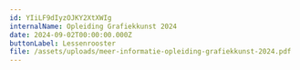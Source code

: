 ```yaml
---
id: YIiLF9dIyzOJKY2XtXWIg
internalName: Opleiding Grafiekkunst 2024
date: 2024-09-02T00:00:00.000Z
buttonLabel: Lessenrooster
file: /assets/uploads/meer-informatie-opleiding-grafiekkunst-2024.pdf
---
```

